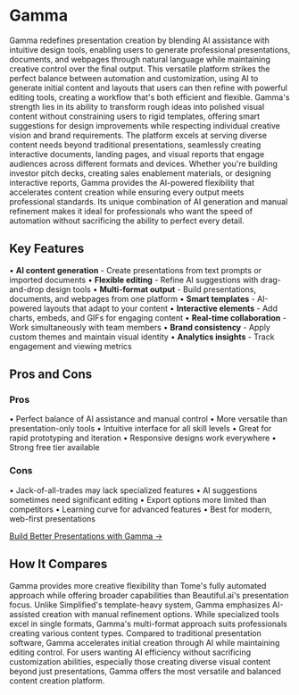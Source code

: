 # Gamma

Gamma redefines presentation creation by blending AI assistance with intuitive design tools, enabling users to generate professional presentations, documents, and webpages through natural language while maintaining creative control over the final output. This versatile platform strikes the perfect balance between automation and customization, using AI to generate initial content and layouts that users can then refine with powerful editing tools, creating a workflow that's both efficient and flexible. Gamma's strength lies in its ability to transform rough ideas into polished visual content without constraining users to rigid templates, offering smart suggestions for design improvements while respecting individual creative vision and brand requirements. The platform excels at serving diverse content needs beyond traditional presentations, seamlessly creating interactive documents, landing pages, and visual reports that engage audiences across different formats and devices. Whether you're building investor pitch decks, creating sales enablement materials, or designing interactive reports, Gamma provides the AI-powered flexibility that accelerates content creation while ensuring every output meets professional standards. Its unique combination of AI generation and manual refinement makes it ideal for professionals who want the speed of automation without sacrificing the ability to perfect every detail.

## Key Features

• **AI content generation** - Create presentations from text prompts or imported documents
• **Flexible editing** - Refine AI suggestions with drag-and-drop design tools
• **Multi-format output** - Build presentations, documents, and webpages from one platform
• **Smart templates** - AI-powered layouts that adapt to your content
• **Interactive elements** - Add charts, embeds, and GIFs for engaging content
• **Real-time collaboration** - Work simultaneously with team members
• **Brand consistency** - Apply custom themes and maintain visual identity
• **Analytics insights** - Track engagement and viewing metrics

## Pros and Cons

### Pros
• Perfect balance of AI assistance and manual control
• More versatile than presentation-only tools
• Intuitive interface for all skill levels
• Great for rapid prototyping and iteration
• Responsive designs work everywhere
• Strong free tier available

### Cons
• Jack-of-all-trades may lack specialized features
• AI suggestions sometimes need significant editing
• Export options more limited than competitors
• Learning curve for advanced features
• Best for modern, web-first presentations

[Build Better Presentations with Gamma →](https://gamma.app)

## How It Compares

Gamma provides more creative flexibility than Tome's fully automated approach while offering broader capabilities than Beautiful.ai's presentation focus. Unlike Simplified's template-heavy system, Gamma emphasizes AI-assisted creation with manual refinement options. While specialized tools excel in single formats, Gamma's multi-format approach suits professionals creating various content types. Compared to traditional presentation software, Gamma accelerates initial creation through AI while maintaining editing control. For users wanting AI efficiency without sacrificing customization abilities, especially those creating diverse visual content beyond just presentations, Gamma offers the most versatile and balanced content creation platform.